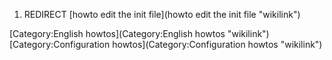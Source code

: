 1.  REDIRECT [howto edit the init file](howto edit the init file "wikilink")

[Category:English howtos](Category:English howtos "wikilink") [Category:Configuration howtos](Category:Configuration howtos "wikilink")
